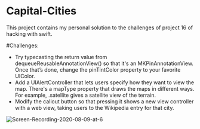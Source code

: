 # Capital-Cities
This project contains my personal solution to the challenges of project 16 of hacking with swift.

#Challenges:
- Try typecasting the return value from dequeueReusableAnnotationView() so that it's an MKPinAnnotationView. Once that’s done, change the pinTintColor property to your favorite UIColor.
- Add a UIAlertController that lets users specify how they want to view the map. There's a mapType property that draws the maps in different ways. For example, .satellite gives a satellite view of the terrain.
- Modify the callout button so that pressing it shows a new view controller with a web view, taking users to the Wikipedia entry for that city.


![Screen-Recording-2020-08-09-at-6](https://user-images.githubusercontent.com/52813885/89733701-18303f80-da77-11ea-86b4-bef448a80983.gif)

